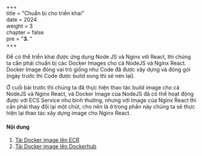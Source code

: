 +++  
title = "Chuẩn bị cho triển khai"  
date = 2024  
weight = 3  
chapter = false  
pre = "<b>3. </b>"  
+++

Để có thể triển khai được ứng dụng Node JS và Nginx với React, thì chúng ta cần phải chuẩn bị các Docker Images cho cả NodeJS và Nginx React. Docker Image đóng vai trò giống như Code đã được xây dựng và đóng gói (ngày trước thì Code được build xong thì sẽ nén lại).

Ở cuối bài trước thì chúng ta đã thực hiện thao tác build image cho cả NodeJS và Nginx React, và Docker Image của NodeJS đã có thể hoạt động được với ECS Service như bình thường, nhưng với Image của Nginx React thì cần phải thay đổi lại một chút, cho nên là ở trong phần này chúng ta sẽ thực hiện lại thao tác xây dựng image cho Nginx React.

#### Nội dung

1. [Tải Docker image lên ECR](3.1-push-image-to-ecr/)
2. [Tải Docker image lên Dockerhub](3.1-push-image-to-ecr/)
